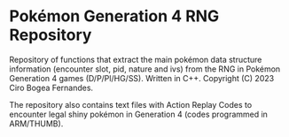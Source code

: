 # Pokémon Generation 4 RNG Repository
Repository of functions that extract the main pokémon data structure information (encounter slot, pid, nature and ivs) from the RNG in Pokémon Generation 4 games (D/P/Pl/HG/SS).
Written in C++.
Copyright (C) 2023 Ciro Bogea Fernandes.

The repository also contains text files with Action Replay Codes to encounter legal shiny pokémon in Generation 4 (codes programmed in ARM/THUMB).
